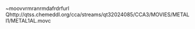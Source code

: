    ~moov   vrmra   nrmda   frdrf    url    Qhttp://qtss.chemeddl.org/cca/streams/qt32024085/CCA3/MOVIES/METALI1/METAL1AL.mov c
